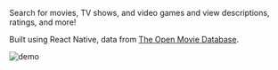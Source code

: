Search for movies, TV shows, and video games and view descriptions, ratings, and more!

Built using React Native, data from [The Open Movie Database](http://www.omdbapi.com/).

![demo](movie-browser-demo.gif)

